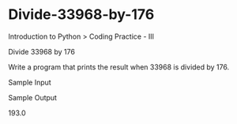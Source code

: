 # Divide-33968-by-176
Introduction to Python > Coding Practice - III


Divide 33968 by 176

Write a program that prints the result when 33968 is divided by
176.

Sample Input

Sample Output

193.0
